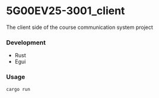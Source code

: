 # 5G00EV25-3001_client
The client side of the course communication system project

### Development
 - Rust
 - Egui

### Usage
```console
cargo run
```

